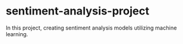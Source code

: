 # sentiment-analysis-project
In this project, creating sentiment analysis models utilizing machine learning.

